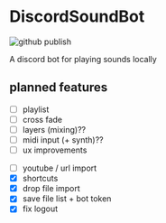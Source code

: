 # DiscordSoundBot

![github publish](https://github.com/KittenHero/DiscordSoundBot/workflows/github%20publish/badge.svg)

A discord bot for playing sounds locally

## planned features

+ [ ] playlist
+ [ ] cross fade
+ [ ] layers (mixing)??
+ [ ] midi input (+ synth)??
+ [ ] ux improvements
- [ ] youtube / url import
- [x] shortcuts
- [x] drop file import
- [x] save file list + bot token
- [x] fix logout
